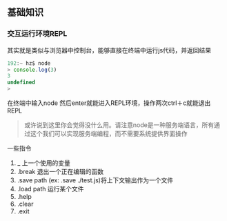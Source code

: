 ## 基础知识


### 交互运行环境REPL
其实就是类似与浏览器中控制台，能够直接在终端中运行js代码，并返回结果  
```JavaScript
192:~ hz$ node
> console.log(3)
3
undefined
>
```
在终端中输入node 然后enter就能进入REPL环境，操作两次ctrl＋c就能退出REPL  

> 或许说到这里你会觉得没什么用。请注意node是一种服务端语言，所有通过这个我们可以实现服务端编程，而不需要系统提供界面操作

一些指令
1. _ 上一个使用的变量
2. .break 退出一个正在编辑的函数
3. .save path (ex: .save ./test.js)将上下文输出作为一个文件
4. .load path 运行某个文件
5. .help
6. .clear
7. .exit
